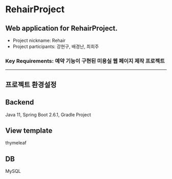 # RehairProject
## Web application for RehairProject.

+ Project nickname: Rehair 
+ Project participants: 강현구, 배경난, 최희주

### Key Requirements: 예약 기능이 구현된 미용실 웹 페이지 제작 프로젝트

-----
## 프로젝트 환경설정

## Backend
Java 11, 
Spring Boot 2.6.1,
Gradle Project

## View template
thymeleaf

## DB 
MySQL
